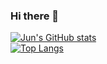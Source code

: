### Hi there 👋

<!--
**jjun9288/jjun9288** is a ✨ _special_ ✨ repository because its `README.md` (this file) appears on your GitHub profile.

Here are some ideas to get you started:

- 🔭 I’m currently working on ...
- 🌱 I’m currently learning ...
- 👯 I’m looking to collaborate on ...
- 🤔 I’m looking for help with ...
- 💬 Ask me about ...
- 📫 How to reach me: ...
- 😄 Pronouns: ...
- ⚡ Fun fact: ...
-->

[![Jun's GitHub stats](https://github-readme-stats.vercel.app/api?username=jjun9288&count_private=true&show_icons=true&show_icons=true&theme=tokyonight)](https://github.com/anuraghazra/github-readme-stats) <br/> [![Top Langs](https://github-readme-stats.vercel.app/api/top-langs/?username=jjun9288&langs_count=6&layout=compact)](https://github.com/anuraghazra/github-readme-stats)
